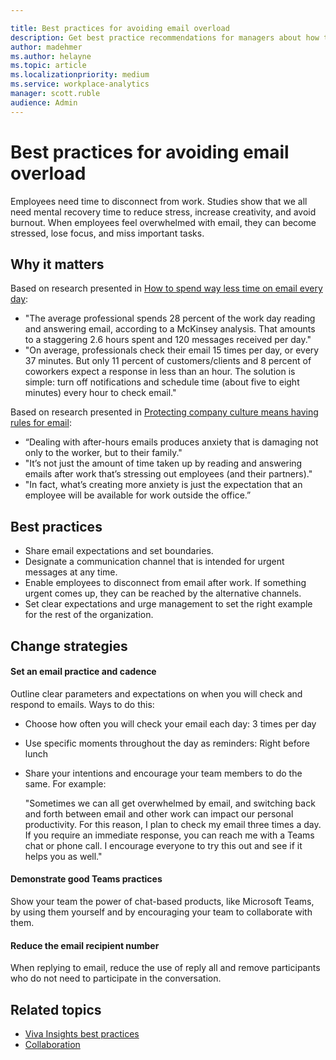 ```yaml
---

title: Best practices for avoiding email overload
description: Get best practice recommendations for managers about how to avoid email overload
author: madehmer
ms.author: helayne
ms.topic: article
ms.localizationpriority: medium 
ms.service: workplace-analytics
manager: scott.ruble
audience: Admin
---
```


# Best practices for avoiding email overload

Employees need time to disconnect from work. Studies show that we all need mental recovery time to reduce stress, increase creativity, and avoid burnout. When employees feel overwhelmed with email, they can become stressed, lose focus, and miss important tasks.

## Why it matters

Based on research presented in [How to spend way less time on email every day](https://insights.office.com/time-management/how-to-spend-way-less-time-on-email-every-day/):

* "The average professional spends 28 percent of the work day reading and answering email, according to a McKinsey analysis. That amounts to a staggering 2.6 hours spent and 120 messages received per day."
* "On average, professionals check their email 15 times per day, or every 37 minutes. But only 11 percent of customers/clients and 8 percent of coworkers expect a response in less than an hour. The solution is simple: turn off notifications and schedule time (about five to eight minutes) every hour to check email."

Based on research presented in [Protecting company culture means having rules for email](https://insights.office.com/productivity/protecting-company-culture-from-after-hours-work/):

* “Dealing with after-hours emails produces anxiety that is damaging not only to the worker, but to their family."
* "It’s not just the amount of time taken up by reading and answering emails after work that’s stressing out employees (and their partners)."
* "In fact, what’s creating more anxiety is just the expectation that an employee will be available for work outside the office.”

## Best practices

* Share email expectations and set boundaries.
* Designate a communication channel that is intended for urgent messages at any time.  
* Enable employees to disconnect from email after work. If something urgent comes up, they can be reached by the alternative channels.
* Set clear expectations and urge management to set the right example for the rest of the organization.

## Change strategies

#### Set an email practice and cadence

Outline clear parameters and expectations on when you will check and respond to emails. Ways to do this:  

* Choose how often you will check your email each day: 3 times per day
* Use specific moments throughout the day as reminders: Right before lunch
* Share your intentions and encourage your team members to do the same. For example:

   "Sometimes we can all get overwhelmed by email, and switching back and forth between email and other work can impact our personal productivity. For this reason, I plan to check my email three times a day. If you require an immediate response, you can reach me with a Teams chat or phone call. I encourage everyone to try this out and see if it helps you as well."

#### Demonstrate good Teams practices

Show your team the power of chat-based products, like Microsoft Teams, by using them yourself and by encouraging your team to collaborate with them.

#### Reduce the email recipient number

When replying to email, reduce the use of reply all and remove participants who do not need to participate in the conversation.

## Related topics

* [Viva Insights best practices](best-practices.md)
* [Collaboration](../personal/use/collaboration.md)
